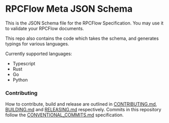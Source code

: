 # RPCFlow Meta JSON Schema

This is the JSON Schema file for the RPCFlow Specification. You may use it to validate your RPCFlow documents.

This repo also contains the code which takes the schema, and generates typings for various languages. 

Currently supported languages:

- Typescript
- Rust
- Go
- Python

### Contributing

How to contribute, build and release are outlined in [CONTRIBUTING.md](CONTRIBUTING.md), [BUILDING.md](BUILDING.md) and [RELEASING.md](RELEASING.md) respectively. Commits in this repository follow the [CONVENTIONAL_COMMITS.md](CONVENTIONAL_COMMITS.md) specification.
